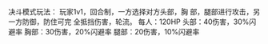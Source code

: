 决斗模式玩法： 玩家1v1，回合制，一方选择对方头部，胸 部，腿部进行攻击，另一方防御，防住可完 全抵挡伤害，轮流。
每人：120HP 
头部：40伤害，30%闪避率 
胸部：30伤害，20%闪避率 
腿部：20伤害，10%闪避率
